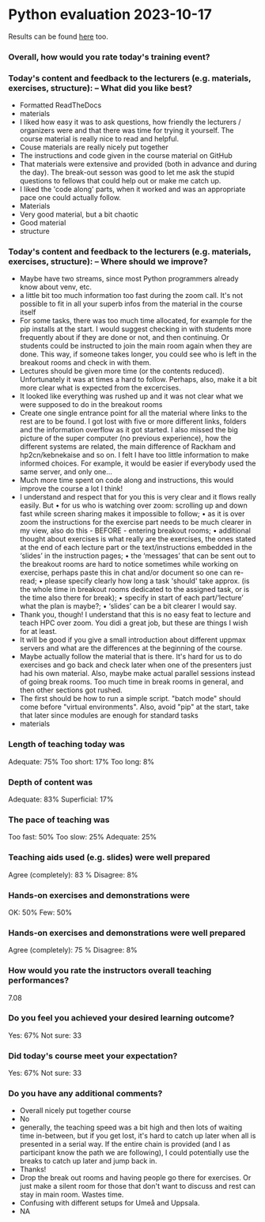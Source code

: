 # Python evaluation 2023-10-17

Results can be found [here](https://forms.office.com/Pages/AnalysisPage.aspx?AnalyzerToken=gYUW4FOr3fmmsYmBv20YfsRGEQUDXKUw&id=-aZLWjH1Mk-UZzmPGead5I9DA_EX6qtGpq8zJf2ohI1URVZPSUFDRlpCV1BUNzIyQzY1V0pPSFVKUi4u) too.

### Overall, how would you rate today's training event?

### Today's content and feedback to the lecturers (e.g. materials, exercises, structure): – What did you like best?

- Formatted ReadTheDocs
- materials
- I liked how easy it was to ask questions, how friendly the lecturers / organizers were and that there was time for trying it yourself. The course material is really nice to read and helpful.
- Couse materials are really nicely put together
- The instructions and code given in the course material on GitHub
- That materials were extensive and provided (both in advance and during the day). The break-out sesson was good to let me ask the stupid questions to fellows that could help out or make me catch up.
- I liked the 'code along' parts, when it worked and was an appropriate pace one could actually follow. 
- Materials
- Very good material, but a bit chaotic
- Good material
- structure

### Today's content and feedback to the lecturers (e.g. materials, exercises, structure): – Where should we improve?

- Maybe have two streams, since most Python programmers already know about venv, etc.
- a little bit too much information too fast during the zoom call. It's not possible to fit in all your superb infos from the material in the course itself
- For some tasks, there was too much time allocated, for example for the pip installs at the start. I would suggest checking in with students more frequently about if they are done or not, and then continuing. Or students could be instructed to join the main room again when they are done. This way, if someone takes longer, you could see who is left in the breakout rooms and check in with them.
- Lectures should be given more time (or the contents reduced). Unfortunately it was at times a hard to follow. Perhaps, also, make it a bit more clear what is expected from the excercises. 
- It looked like everything was rushed up and it was not clear what we were supposed to do in the breakout rooms
- Create one single entrance point for all the material where links to the rest are to be found. I got lost with five or more different links, folders and the information overflow as it got started. I also missed the big picture of the super computer (no previous experience), how the different systems are related, the main difference of Rackham and hp2cn/kebnekaise and so on. I felt I have too little information to make informed choices. For example, it would be easier if everybody used the same server, and only one...
- Much more time spent on code along and instructions, this would improve the course a lot I think! 
- I understand and respect that for you this is very clear and it flows really easily. But 
    • for us who is watching over zoom: scrolling up and down fast while screen sharing makes it impossible to follow; 
    • as it is over zoom the instructions for the exercise part needs to be much clearer in my view, also do this - BEFORE - entering breakout rooms; 
    • additional thought about exercises is what really are the exercises, the ones stated at the end of each lecture part or the text/instructions embedded in the ‘slides’ in the instruction pages; 
    • the ‘messages’ that can be sent out to the breakout rooms are hard to notice sometimes while working on exercise, perhaps paste this in chat and/or document so one can re-read; 
    • please specify clearly how long a task 'should' take approx. (is the whole time in breakout rooms dedicated to the assigned task, or is the time also there for break); 
    • specify in start of each part/‘lecture’ what the plan is maybe?; 
    • ‘slides’ can be a bit clearer I would say. 
- Thank you, though! I understand that this is no easy feat to lecture and teach HPC over zoom. You didi a great job, but these are things I wish for at least. 
- It will be good if you give a small introduction about different uppmax servers and what are the differences at the beginning of the course. 
- Maybe actually follow the material that is there. It's hard for us to do exercises and go back and check later when one of the presenters just had his own material. Also, maybe make actual parallel sessions instead of going break rooms. Too much time in break rooms in general, and then other sections got rushed. 
- The first should be how to run a simple script.  "batch mode" should come before "virtual environments".  Also, avoid "pip" at the start, take that later since modules are enough for standard tasks
- materials

### Length of teaching today was

Adequate: 75%	Too short: 17%	Too long: 8%

### Depth of content was

Adequate: 83%	Superficial: 17%

### The pace of teaching was

Too fast: 50%	Too slow: 25%	Adequate: 25%

### Teaching aids used (e.g. slides) were well prepared

Agree (completely): 83 %	Disagree: 8%

### Hands-on exercises and demonstrations were

OK: 50%		Few: 50%

### Hands-on exercises and demonstrations were well prepared

Agree (completely): 75 %	Disagree: 8%

### How would you rate the instructors overall teaching performances?

7.08

### Do you feel you achieved your desired learning outcome?

Yes: 67%	Not sure: 33

### Did today's course meet your expectation?

Yes: 67%	Not sure: 33

### Do you have any additional comments?

- Overall nicely put together course
- No
- generally, the teaching speed was a bit high and then lots of waiting time in-between, but if you get lost, it's hard to catch up later when all is presented in a serial way.
 If the entire chain is provided (and I as participant know the path we are following), I could potentially use the breaks to catch up later and jump back in.
- Thanks!
- Drop the break out rooms and having people go there for exercises. Or just make a silent room for those that don't want to discuss and rest can stay in main room. Wastes time. 
- Confusing with different setups for Umeå and Uppsala.   
- NA
